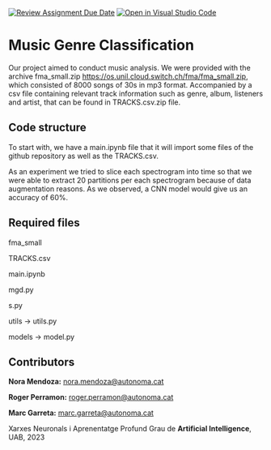 [![Review Assignment Due Date](https://classroom.github.com/assets/deadline-readme-button-24ddc0f5d75046c5622901739e7c5dd533143b0c8e959d652212380cedb1ea36.svg)](https://classroom.github.com/a/wT71nrpQ)
[![Open in Visual Studio Code](https://classroom.github.com/assets/open-in-vscode-718a45dd9cf7e7f842a935f5ebbe5719a5e09af4491e668f4dbf3b35d5cca122.svg)](https://classroom.github.com/online_ide?assignment_repo_id=11110461&assignment_repo_type=AssignmentRepo)

# Music Genre Classification
Our project aimed to conduct music analysis. We were provided with the archive fma_small.zip https://os.unil.cloud.switch.ch/fma/fma_small.zip, which consisted of 8000 songs of 30s in mp3 format. Accompanied by a csv file containing relevant track information such as genre, album, listeners and artist, that can be found in TRACKS.csv.zip file. 

## Code structure
To start with, we have a main.ipynb file that it will import some files of the github repository as well as the TRACKS.csv.

As an experiment we tried to slice each spectrogram into time so that we were able to extract 20 partitions per each spectrogram because of data augmentation reasons. As we observed, a CNN model would give us an accuracy of 60%.

## Required files 
fma_small

TRACKS.csv

main.ipynb

mgd.py

s.py

utils -> utils.py

models -> model.py



## Contributors
__Nora Mendoza:__ nora.mendoza@autonoma.cat

__Roger Perramon:__ roger.perramon@autonoma.cat

__Marc Garreta:__ marc.garreta@autonoma.cat


Xarxes Neuronals i Aprenentatge Profund
Grau de __Artificial Intelligence__, 
UAB, 2023
